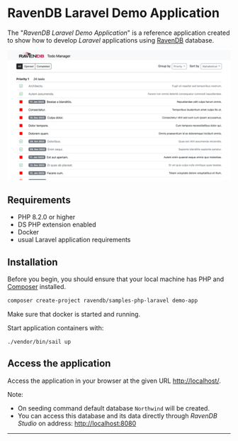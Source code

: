 RavenDB Laravel Demo Application
====================================

The "_RavenDB Laravel Demo Application_" is a reference application created 
to show how to develop _Laravel_ applications using [RavenDB](https://ravendb.net/) database.

![_RavenDB Laravel Demo Application_](doc/todo-manager.png)

## Requirements

- PHP 8.2.0 or higher
- DS PHP extension enabled
- Docker
- usual Laravel application requirements

## Installation

Before you begin, you should ensure that your local machine has PHP and [Composer](https://getcomposer.org/) installed.

```bash
composer create-project ravendb/samples-php-laravel demo-app
```

Make sure that docker is started and running. 

Start application containers with: 
```
./vendor/bin/sail up
```

## Access the application

Access the application in your browser at the given URL [http://localhost/](http://localhost/).

Note: 
- On seeding command default database `Northwind` will be created.
- You can access this database and its data directly through _RavenDB Studio_ on address: [http://localhost:8080](http://localhost:8080)

---



